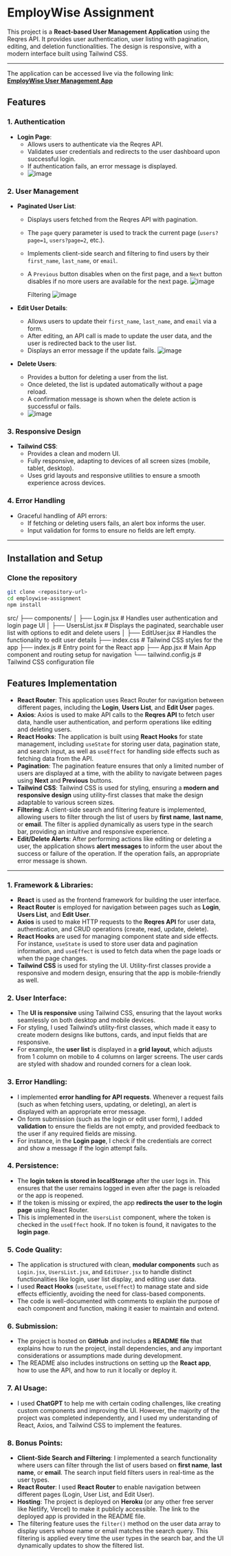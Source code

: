 # EmployWise Assignment

This project is a **React-based User Management Application** using the Reqres API. It provides user authentication, user listing with pagination, editing, and deletion functionalities. The design is responsive, with a modern interface built using Tailwind CSS.

---

The application can be accessed live via the following link:  
**[EmployWise User Management App](https://employ-wise-user-management-kdukys069-yashrajhans-projects.vercel.app/login)**  

## Features

### **1. Authentication**

- **Login Page**:
  - Allows users to authenticate via the Reqres API.
  - Validates user credentials and redirects to the user dashboard upon successful login.
  - If authentication fails, an error message is displayed.
  - ![image](https://github.com/user-attachments/assets/b7542afd-3213-4a60-80a8-ea1ee3de8571)


### **2. User Management**

- **Paginated User List**:

  - Displays users fetched from the Reqres API with pagination.
  - The `page` query parameter is used to track the current page (`users?page=1`, `users?page=2`, etc.).
  - Implements client-side search and filtering to find users by their `first_name`, `last_name`, or `email`.
  - A `Previous` button disables when on the first page, and a `Next` button disables if no more users are available for the next page.
    ![image](https://github.com/user-attachments/assets/b7696656-2d04-4d8f-bab6-5bbe2798ad4a)

    Filtering
    ![image](https://github.com/user-attachments/assets/a6f29d96-c879-4cc4-9665-9e3dfb317a0c)



- **Edit User Details**:

  - Allows users to update their `first_name`, `last_name`, and `email` via a form.
  - After editing, an API call is made to update the user data, and the user is redirected back to the user list.
  - Displays an error message if the update fails.
    ![image](https://github.com/user-attachments/assets/93b67130-664c-4692-a5f2-2991d676e1bc)


- **Delete Users**:
  - Provides a button for deleting a user from the list.
  - Once deleted, the list is updated automatically without a page reload.
  - A confirmation message is shown when the delete action is successful or fails.
  - ![image](https://github.com/user-attachments/assets/aeb3b0c9-a6d3-456e-adba-ad970ec634f0)


### **3. Responsive Design**

- **Tailwind CSS**:
  - Provides a clean and modern UI.
  - Fully responsive, adapting to devices of all screen sizes (mobile, tablet, desktop).
  - Uses grid layouts and responsive utilities to ensure a smooth experience across devices.

### **4. Error Handling**

- Graceful handling of API errors:
  - If fetching or deleting users fails, an alert box informs the user.
  - Input validation for forms to ensure no fields are left empty.

---

## Installation and Setup

### Clone the repository

```bash
git clone <repository-url>
cd employwise-assignment
npm install

```
src/
├── components/
│   ├── Login.jsx        # Handles user authentication and login page UI
│   ├── UsersList.jsx    # Displays the paginated, searchable user list with options to edit and delete users
│   ├── EditUser.jsx     # Handles the functionality to edit user details
├── index.css            # Tailwind CSS styles for the app
├── index.js             # Entry point for the React app
├── App.jsx              # Main App component and routing setup for navigation
└── tailwind.config.js   # Tailwind CSS configuration file

## Features Implementation

- **React Router**: This application uses React Router for navigation between different pages, including the **Login**, **Users List**, and **Edit User** pages.
- **Axios**: Axios is used to make API calls to the **Reqres API** to fetch user data, handle user authentication, and perform operations like editing and deleting users.
- **React Hooks**: The application is built using **React Hooks** for state management, including `useState` for storing user data, pagination state, and search input, as well as `useEffect` for handling side effects such as fetching data from the API.
- **Pagination**: The pagination feature ensures that only a limited number of users are displayed at a time, with the ability to navigate between pages using **Next** and **Previous** buttons.
- **Tailwind CSS**: Tailwind CSS is used for styling, ensuring a **modern and responsive design** using utility-first classes that make the design adaptable to various screen sizes.
- **Filtering**: A client-side search and filtering feature is implemented, allowing users to filter through the list of users by **first name**, **last name**, or **email**. The filter is applied dynamically as users type in the search bar, providing an intuitive and responsive experience.
- **Edit/Delete Alerts**: After performing actions like editing or deleting a user, the application shows **alert messages** to inform the user about the success or failure of the operation. If the operation fails, an appropriate error message is shown.

---

### 1. **Framework & Libraries**:
   - **React** is used as the frontend framework for building the user interface.
   - **React Router** is employed for navigation between pages such as **Login**, **Users List**, and **Edit User**.
   - **Axios** is used to make HTTP requests to the **Reqres API** for user data, authentication, and CRUD operations (create, read, update, delete).
   - **React Hooks** are used for managing component state and side effects. For instance, `useState` is used to store user data and pagination information, and `useEffect` is used to fetch data when the page loads or when the page changes.
   - **Tailwind CSS** is used for styling the UI. Utility-first classes provide a responsive and modern design, ensuring that the app is mobile-friendly as well.

### 2. **User Interface**:
   - The **UI is responsive** using Tailwind CSS, ensuring that the layout works seamlessly on both desktop and mobile devices.
   - For styling, I used Tailwind’s utility-first classes, which made it easy to create modern designs like buttons, cards, and input fields that are responsive.
   - For example, the **user list** is displayed in a **grid layout**, which adjusts from 1 column on mobile to 4 columns on larger screens. The user cards are styled with shadow and rounded corners for a clean look.

### 3. **Error Handling**:
   - I implemented **error handling for API requests**. Whenever a request fails (such as when fetching users, updating, or deleting), an alert is displayed with an appropriate error message.
   - On form submission (such as the login or edit user form), I added **validation** to ensure the fields are not empty, and provided feedback to the user if any required fields are missing.
   - For instance, in the **Login page**, I check if the credentials are correct and show a message if the login attempt fails.

### 4. **Persistence**:
   - The **login token is stored in localStorage** after the user logs in. This ensures that the user remains logged in even after the page is reloaded or the app is reopened.
   - If the token is missing or expired, the app **redirects the user to the login page** using React Router.
   - This is implemented in the `UsersList` component, where the token is checked in the `useEffect` hook. If no token is found, it navigates to the **login page**.

### 5. **Code Quality**:
   - The application is structured with clean, **modular components** such as `Login.jsx`, `UsersList.jsx`, and `EditUser.jsx` to handle distinct functionalities like login, user list display, and editing user data.
   - I used **React Hooks** (`useState`, `useEffect`) to manage state and side effects efficiently, avoiding the need for class-based components.
   - The code is well-documented with comments to explain the purpose of each component and function, making it easier to maintain and extend.

### 6. **Submission**:
   - The project is hosted on **GitHub** and includes a **README file** that explains how to run the project, install dependencies, and any important considerations or assumptions made during development.
   - The README also includes instructions on setting up the **React app**, how to use the API, and how to run it locally or deploy it.

### 7. **AI Usage**:
   - I used **ChatGPT** to help me with certain coding challenges, like creating custom components and improving the UI. However, the majority of the project was completed independently, and I used my understanding of React, Axios, and Tailwind CSS to implement the features.

### 8. **Bonus Points**:
   - **Client-Side Search and Filtering**: I implemented a search functionality where users can filter through the list of users based on **first name**, **last name**, or **email**. The search input field filters users in real-time as the user types.
   - **React Router**: I used **React Router** to enable navigation between different pages (Login, User List, and Edit User).
   - **Hosting**: The project is deployed on **Heroku** (or any other free server like Netlify, Vercel) to make it publicly accessible. The link to the deployed app is provided in the README file.
   - The filtering feature uses the `filter()` method on the user data array to display users whose name or email matches the search query. This filtering is applied every time the user types in the search bar, and the UI dynamically updates to show the filtered list.

